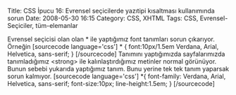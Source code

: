 Title: CSS İpucu 16: Evrensel seçicilerde yazıtipi kısaltması kullanımında sorun
Date: 2008-05-30 16:15
Category: CSS, XHTML
Tags: CSS, Evrensel-Seçiciler, tüm-elemanlar

Evrensel seçicisi olan olan \* ile yaptığımız font tanımları sorun
çıkarıyor. Örneğin [sourcecode language='css'] \* { font:10px/1.5em
Verdana, Arial, Helvetica, sans-serif; } [/sourcecode] Tanımını
yaptığımızda sayfalarımızda tanımladığımız \<strong\> ile
kalınlaştırdığımız metinler normal görünüyor. Bunun sebebi yukarıda
yaptığımız tanım. Bunu yerine tek tek tanım yaparsak sorun kalmıyor.
[sourcecode language='css'] \*{ font-family: Verdana, Arial, Helvetica,
sans-serif; font-size:10px; line-height:1.5em; } [/sourcecode]
